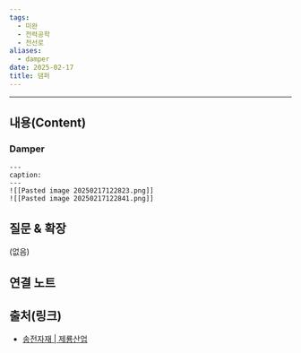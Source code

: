 ```yaml
---
tags:
  - 미완
  - 전력공학
  - 전선로
aliases:
  - damper
date: 2025-02-17
title: 댐퍼
---
```


---

## 내용(Content)

### Damper
```image-layout-a
---
caption: 
---
![[Pasted image 20250217122823.png]]
![[Pasted image 20250217122841.png]]
```






## 질문 & 확장

(없음)

## 연결 노트

## 출처(링크)

- [송전자재 \| 제룡산업](http://forums.cheryongind.com/contents/item.php?it_id=1452835105)



